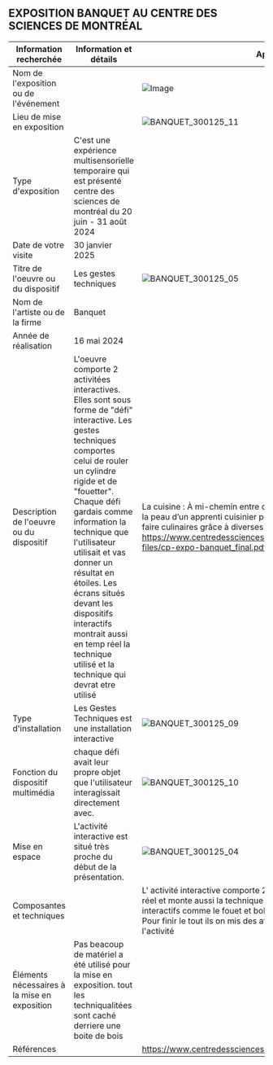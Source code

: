 
## EXPOSITION BANQUET AU CENTRE DES SCIENCES DE MONTRÉAL


|  Information recherchée  | Information et détails | Appuis visuel |
| ---     | ---             | --- |
| Nom de l'exposition ou de l'événement||![Image](https://github.com/user-attachments/assets/677e26fe-bb32-4966-bd4c-19353e1dd956) |
| Lieu de mise en exposition    | | ![BANQUET_300125_11](https://github.com/user-attachments/assets/e28628b2-725b-4cc3-ab32-f01fb9bc45fe)| 
| Type d'exposition | C'est une expérience multisensorielle temporaire qui est présenté centre des sciences de montréal du 20 juin - 31 août 2024  |  |
| Date de votre visite    |      30 janvier 2025      |  |
| Titre de l'oeuvre ou du dispositif | Les gestes techniques  | ![BANQUET_300125_05](https://github.com/user-attachments/assets/eef06b66-8fb7-4a1f-bc57-1de8d7f111b2)|
| Nom de l'artiste ou de la firme    |     Banquet    |  |
| Année de réalisation     |     16 mai 2024     |  |
| Description de l'oeuvre ou du dispositif  | L'oeuvre comporte 2 activitées interactives. Elles sont sous forme de "défi" interactive. Les gestes techniques comportes celui de rouler un cylindre rigide et de "fouetter". Chaque défi gardais comme information la technique que l'utilisateur utilisait et vas donner un résultat en étoiles. Les écrans situés devant les dispositifs interactifs montrait aussi en temp réel la technique utilisé et la technique qui devrat etre utilisé |La cuisine : À mi-chemin entre cuisine et laboratoire, glissez-vous dans la peau d’un apprenti cuisinier pour apprendre les techniques et les savoir faire culinaires grâce à diverses activités interactives. https://www.centredessciencesdemontreal.com/sites/default/files/inline-files/cp-expo-banquet_final.pdf|
| Type d'installation  | Les Gestes Techniques est une installation interactive |![BANQUET_300125_09](https://github.com/user-attachments/assets/4fee40ef-200f-4afd-a6ac-3f894001efd0)|
| Fonction du dispositif multimédia  | chaque défi avait leur propre objet que l'utilisateur interagissait directement avec.  | ![BANQUET_300125_10](https://github.com/user-attachments/assets/ed3f553e-dc63-4daa-ae1f-0f906fca43b1)|
| Mise en espace   |L'activité interactive est situé très proche du début de la présentation.  |![BANQUET_300125_04](https://github.com/user-attachments/assets/3deca695-27c1-4c87-9d0a-ec5538aeddea)|
| Composantes et techniques     |  | L' activité interactive comporte 2 écrans qui monte les objets en temps réel et monte aussi la technique à utiliser. Il y a aussi les deux objets interactifs comme le fouet et bol pour l'activité de fouet et le rouleau. Pour finir le tout ils on mis des affiches sur les murs pour expliquer l'activité |
| Éléments nécessaires à la mise en exposition   |Pas beacoup de matériel a été utilisé pour la mise en exposition. tout les techniqualitées sont caché derriere une boite de bois |  |
| Références | | [https://www.centredessciencesdemontreal.com/exposition-temporaire ](https://www.centredessciencesdemontreal.com/exposition-temporaire/l-exposition-interactive-banquet#:~:text=L%27exposition%20interactive%20Banquet) |


